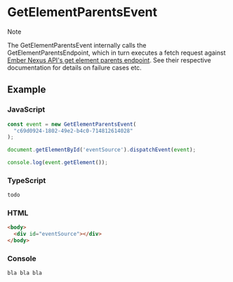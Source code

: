 # <span class="title-url"><span class="method-get">GetElementParentsEvent</span>

<!-- panels:start -->
<!-- div:left-panel -->

> [!NOTE]
> The <span class="method-get">GetElementParentsEvent</span> internally calls the
> <span class="method-get">GetElementParentsEndpoint</span>, which in turn executes a fetch request against
> <a href="https://ember-nexus.github.io/api/#/api-endpoints/element/get-parents">Ember Nexus API's get element parents endpoint</a>.
> See their respective documentation for details on failure cases etc.

## Example

<!-- tabs:start -->

### **JavaScript**

```js
const event = new GetElementParentsEvent(
  "c69d0924-1802-49e2-b4c0-714812614028"
);

document.getElementById('eventSource').dispatchEvent(event);

console.log(event.getElement());
```

### **TypeScript**

```js
todo
```

### **HTML**

```html
<body>
  <div id="eventSource"></div>
</body>
```

### **Console**

```txt
bla bla bla
```

<!-- tabs:end -->

<!-- div:right-panel -->

<div id="graph-container-1" class="graph-container" style="height:700px"></div>

<!-- panels:end -->

<script>
renderWorkflow(document.getElementById('graph-container-1'), {
  nodes: [
    { id: 'eventIsFired', ...workflowStart, label: 'GetElementParentsEvent\nis fired' },
    { id: 'webSdkInterceptsEvent', ...workflowStep, label: "Web SDK intercepts event" },
    { id: 'endpointIsExecuted', ...workflowStep, label: "GetElementParentsEndpoint\nis executed" },
    { id: 'endpointResultIsSavedInEvent', ...workflowStep, label: "endpoint result\nis saved to event" },
    { id: 'eventIsStopped', ...workflowEndSuccess , label: "event is stopped"},
  ],
  edges: [
    { source: 'eventIsFired', target: 'webSdkInterceptsEvent', label: '' },
    { source: 'webSdkInterceptsEvent', target: 'endpointIsExecuted', label: '' },
    { source: 'endpointIsExecuted', target: 'endpointResultIsSavedInEvent', label: '' },
    { source: 'endpointResultIsSavedInEvent', target: 'eventIsStopped', label: '' },
  ],
}, 'TB');
</script>
